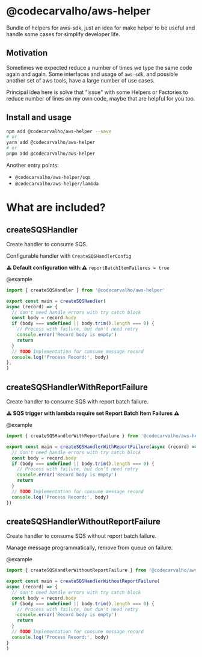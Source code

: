 # @codecarvalho/aws-helper

Bundle of helpers for aws-sdk, just an idea for make helper to be useful and handle some cases for simplify developer life.

## Motivation

Sometimes we expected reduce a number of times we type the same code again and again. Some interfaces and usage of `aws-sdk`, and possible another set of aws tools, have a large number of use cases.

Principal idea here is solve that "issue" with some Helpers or Factories to reduce number of lines on my own code, maybe that are helpful for you too.

## Install and usage

```bash
npm add @codecarvalho/aws-helper --save
# or
yarn add @codecarvalho/aws-helper
# or
pnpm add @codecarvalho/aws-helper
```

Another entry points:

- `@codecarvalho/aws-helper/sqs`
- `@codecarvalho/aws-helper/lambda`

# What are included?

## createSQSHandler

Create handler to consume SQS.

Configurable handler with `CreateSQSHandlerConfig`

**⚠ Default configuration with:⚠** `reportBatchItemFailures = true`

@example
```typescript
import { createSQSHandler } from '@codecarvalho/aws-helper'

export const main = createSQSHandler(
async (record) => {
  // don't need handle errors with try catch block
  const body = record.body
  if (body === undefined || body.trim().length === 0) {
    // Process with failure, but don't need retry
    console.error('Record body is empty')
    return
  }
  // TODO Implementation for consume message record
  console.log('Process Record:', body)
},
)
```

## createSQSHandlerWithReportFailure

Create handler to consume SQS with report batch failure.

**⚠ SQS trigger with lambda require set Report Batch Item Failures ⚠**

@example
```typescript
import { createSQSHandlerWithReportFailure } from '@codecarvalho/aws-helper'

export const main = createSQSHandlerWithReportFailure(async (record) => {
  // don't need handle errors with try catch block
  const body = record.body
  if (body === undefined || body.trim().length === 0) {
    // Process with failure, but don't need retry
    console.error('Record body is empty')
    return
  }
  // TODO Implementation for consume message record
  console.log('Process Record:', body)
})
```

## createSQSHandlerWithoutReportFailure

Create handler to consume SQS without report batch failure.

Manage message programmatically, remove from queue on failure.

@example
```typescript
import { createSQSHandlerWithoutReportFailure } from '@codecarvalho/aws-helper'

export const main = createSQSHandlerWithoutReportFailure(
async (record) => {
  // don't need handle errors with try catch block
  const body = record.body
  if (body === undefined || body.trim().length === 0) {
    // Process with failure, but don't need retry
    console.error('Record body is empty')
    return
  }
  // TODO Implementation for consume message record
  console.log('Process Record:', body)
}
)
```
